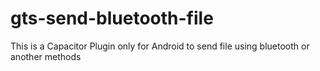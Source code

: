 # gts-send-bluetooth-file
This is a Capacitor Plugin only for Android to send file using bluetooth or another methods
